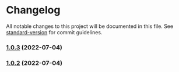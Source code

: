 # Changelog

All notable changes to this project will be documented in this file. See [standard-version](https://github.com/conventional-changelog/standard-version) for commit guidelines.

### [1.0.3](https://github.com/DulliAG/gsheet-finance/compare/v1.0.2...v1.0.3) (2022-07-04)

### [1.0.2](https://github.com/DulliAG/gsheet-finance/compare/v1.0.1...v1.0.2) (2022-07-04)
